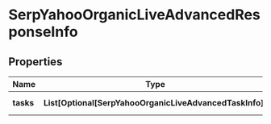 # SerpYahooOrganicLiveAdvancedResponseInfo


## Properties

| Name | Type | Description | Notes |
|------------ | ------------- | ------------- | -------------|
**tasks** | **List[Optional[SerpYahooOrganicLiveAdvancedTaskInfo]]** | array of tasks |[optional]|